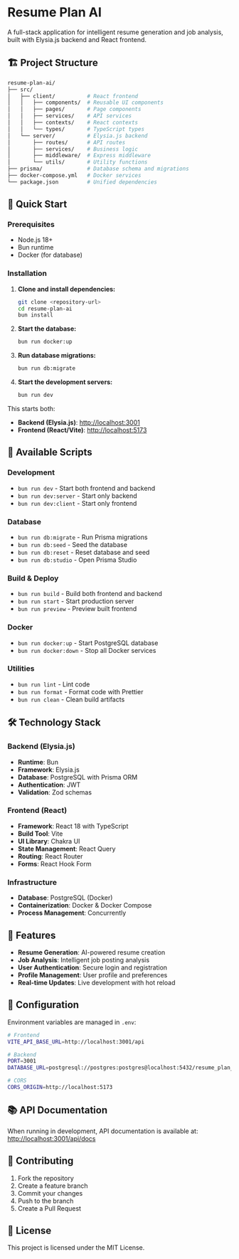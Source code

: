 # Resume Plan AI

A full-stack application for intelligent resume generation and job analysis, built with Elysia.js backend and React frontend.

## 🏗️ Project Structure

```bash
resume-plan-ai/
├── src/
│   ├── client/          # React frontend
│   │   ├── components/  # Reusable UI components
│   │   ├── pages/       # Page components
│   │   ├── services/    # API services
│   │   ├── contexts/    # React contexts
│   │   └── types/       # TypeScript types
│   └── server/          # Elysia.js backend
│       ├── routes/      # API routes
│       ├── services/    # Business logic
│       ├── middleware/  # Express middleware
│       └── utils/       # Utility functions
├── prisma/              # Database schema and migrations
├── docker-compose.yml   # Docker services
└── package.json         # Unified dependencies
```

## 🚀 Quick Start

### Prerequisites

- Node.js 18+
- Bun runtime
- Docker (for database)

### Installation

1. **Clone and install dependencies:**

   ```bash
   git clone <repository-url>
   cd resume-plan-ai
   bun install
   ```

2. **Start the database:**

   ```bash
   bun run docker:up
   ```

3. **Run database migrations:**

   ```bash
   bun run db:migrate
   ```

4. **Start the development servers:**

   ```bash
   bun run dev
   ```

This starts both:

- **Backend (Elysia.js)**: <http://localhost:3001>
- **Frontend (React/Vite)**: <http://localhost:5173>

## 📝 Available Scripts

### Development

- `bun run dev` - Start both frontend and backend
- `bun run dev:server` - Start only backend
- `bun run dev:client` - Start only frontend

### Database

- `bun run db:migrate` - Run Prisma migrations
- `bun run db:seed` - Seed the database
- `bun run db:reset` - Reset database and seed
- `bun run db:studio` - Open Prisma Studio

### Build & Deploy

- `bun run build` - Build both frontend and backend
- `bun run start` - Start production server
- `bun run preview` - Preview built frontend

### Docker

- `bun run docker:up` - Start PostgreSQL database
- `bun run docker:down` - Stop all Docker services

### Utilities

- `bun run lint` - Lint code
- `bun run format` - Format code with Prettier
- `bun run clean` - Clean build artifacts

## 🛠️ Technology Stack

### Backend (Elysia.js)

- **Runtime**: Bun
- **Framework**: Elysia.js
- **Database**: PostgreSQL with Prisma ORM
- **Authentication**: JWT
- **Validation**: Zod schemas

### Frontend (React)

- **Framework**: React 18 with TypeScript
- **Build Tool**: Vite
- **UI Library**: Chakra UI
- **State Management**: React Query
- **Routing**: React Router
- **Forms**: React Hook Form

### Infrastructure

- **Database**: PostgreSQL (Docker)
- **Containerization**: Docker & Docker Compose
- **Process Management**: Concurrently

## 🌟 Features

- **Resume Generation**: AI-powered resume creation
- **Job Analysis**: Intelligent job posting analysis
- **User Authentication**: Secure login and registration
- **Profile Management**: User profile and preferences
- **Real-time Updates**: Live development with hot reload

## 🔧 Configuration

Environment variables are managed in `.env`:

```bash
# Frontend
VITE_API_BASE_URL=http://localhost:3001/api

# Backend
PORT=3001
DATABASE_URL=postgresql://postgres:postgres@localhost:5432/resume_plan_ai

# CORS
CORS_ORIGIN=http://localhost:5173
```

## 📚 API Documentation

When running in development, API documentation is available at:
<http://localhost:3001/api/docs>

## 🤝 Contributing

1. Fork the repository
2. Create a feature branch
3. Commit your changes
4. Push to the branch
5. Create a Pull Request

## 📄 License

This project is licensed under the MIT License.
